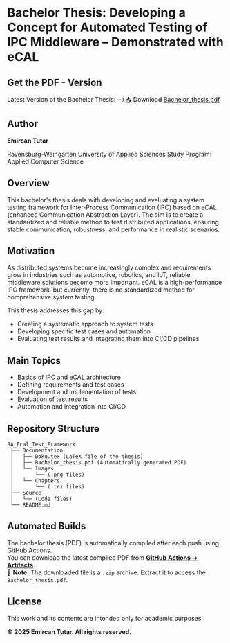 # Bachelor Thesis: Developing a Concept for Automated Testing of IPC Middleware – Demonstrated with eCAL

## Get the PDF - Version
Latest Version of the Bachelor Thesis:
-->📥 Download [Bachelor_thesis.pdf](https://github.com/EmirTutar/BA_Ecal_Test_Framework/releases/latest/download/Bachelor_thesis.pdf)

## Author
**Emircan Tutar**  
 
Ravensburg-Weingarten University of Applied Sciences
Study Program: Applied Computer Science 

## Overview
This bachelor's thesis deals with developing and evaluating a system testing framework for Inter-Process Communication (IPC) based on eCAL (enhanced Communication Abstraction Layer). The aim is to create a standardized and reliable method to test distributed applications, ensuring stable communication, robustness, and performance in realistic scenarios.

## Motivation
As distributed systems become increasingly complex and requirements grow in industries such as automotive, robotics, and IoT, reliable middleware solutions become more important. eCAL is a high-performance IPC framework, but currently, there is no standardized method for comprehensive system testing.

This thesis addresses this gap by:
- Creating a systematic approach to system tests
- Developing specific test cases and automation
- Evaluating test results and integrating them into CI/CD pipelines

## Main Topics
- Basics of IPC and eCAL architecture
- Defining requirements and test cases
- Development and implementation of tests
- Evaluation of test results
- Automation and integration into CI/CD

## Repository Structure
```
BA_Ecal_Test_Framework
 ├── Documentation
 │   ├── Doku.tex (LaTeX file of the thesis)
 │   ├── Bachelor_thesis.pdf (Automatically generated PDF)
 │   └── Images
 │       └── (.png files)
 │   └── Chapters
 │       └── (.tex files)
 ├── Source
 │   └── (Code files)
 └── README.md
```

## Automated Builds
The bachelor thesis (PDF) is automatically compiled after each push using GitHub Actions.  
You can download the latest compiled PDF from **[GitHub Actions → Artifacts](https://github.com/EmirTutar/BA_Ecal_Test_Framework/actions?query=workflow%3A"Build+PDF")**.  
📌 **Note:** The downloaded file is a `.zip` archive. Extract it to access the `Bachelor_thesis.pdf`.

## License
This work and its contents are intended only for academic purposes.

**© 2025 Emircan Tutar. All rights reserved.**
